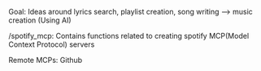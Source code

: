 Goal: Ideas around lyrics search, playlist creation, song writing --> music creation (Using AI)

/spotify_mcp: Contains functions related to creating spotify MCP(Model Context Protocol) servers

Remote MCPs: Github



